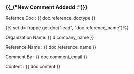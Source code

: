 <h3>{{_("New Comment Addedd :")}}</h3>
<p>Refernce Doc : {{ doc.reference_doctype }}</p>
{% set  d= frappe.get.doc("lead", "doc.reference_name")%}
<p>Organization Name: {{ d.company_name }}
<p>Reference Name : {{ doc.reference_name }}</p>
<p>Comment By : {{ doc.comment_email }}</p>
<p>Content : {{ doc.content }}</p>
